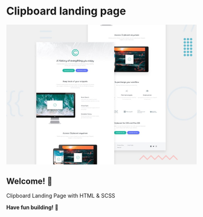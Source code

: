 # Clipboard landing page

![Design preview for the Clipboard landing page coding challenge](./design/desktop-preview.jpg)

## Welcome! 👋

Clipboard Landing Page with HTML & SCSS

**Have fun building!** 🚀
